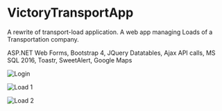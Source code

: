 # VictoryTransportApp

A rewrite of transport-load application. A web app managing Loads of a Transportation company.

ASP.NET Web Forms, Bootstrap 4, JQuery Datatables, Ajax API calls, MS SQL 2016, Toastr, SweetAlert, Google Maps

![Login](https://i.ibb.co/SdSS5CP/Screenshot-1.png)

![Load 1](https://i.ibb.co/syTxGpq/Screenshot-2.png)

![Load 2](https://i.ibb.co/B2XHYvx/Screenshot-3.png)



